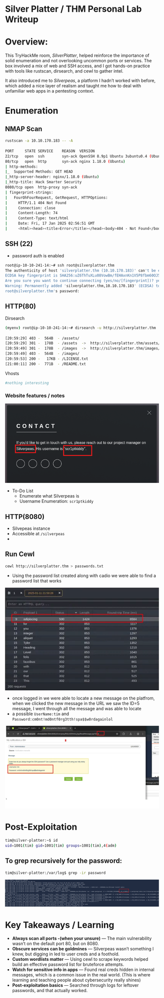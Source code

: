 # Silver Platter / THM Personal Lab Writeup

# Overview:

This TryHackMe room, *SilverPlatter*, helped reinforce the importance of solid enumeration and not overlooking uncommon ports or services. The box involved a mix of web and SSH access, and I got hands-on practice with tools like rustscan, dirsearch, and cewl to gather intel.

It also introduced me to *Silverpeas*, a platform I hadn’t worked with before, which added a nice layer of realism and taught me how to deal with unfamiliar web apps in a pentesting context.

# Enumeration

## NMAP Scan

```bash
rustscan -a 10.10.170.183 -- -A

PORT     STATE SERVICE    REASON  VERSION
22/tcp   open  ssh        syn-ack OpenSSH 8.9p1 Ubuntu 3ubuntu0.4 (Ubuntu Linux; protocol 2.0)
80/tcp   open  http       syn-ack nginx 1.18.0 (Ubuntu)
| http-methods: 
|_  Supported Methods: GET HEAD
|_http-server-header: nginx/1.18.0 (Ubuntu)
|_http-title: Hack Smarter Security
8080/tcp open  http-proxy syn-ack
| fingerprint-strings: 
|   FourOhFourRequest, GetRequest, HTTPOptions: 
|     HTTP/1.1 404 Not Found
|     Connection: close
|     Content-Length: 74
|     Content-Type: text/html
|     Date: Fri, 17 Jan 2025 02:56:51 GMT
|     <html><head><title>Error</title></head><body>404 - Not Found</body></html>

```

## SSH (22)

- password auth is enabled

```bash
root@ip-10-10-241-14:~# ssh root@silverplatter.thm
The authenticity of host 'silverplatter.thm (10.10.170.183)' can't be established.
ECDSA key fingerprint is SHA256:uZ6ThTuXLu08VowBm/fEHAxnKn1V5P8fbm60OJ5HcE8.
Are you sure you want to continue connecting (yes/no/[fingerprint])? yes
Warning: Permanently added 'silverplatter.thm,10.10.170.183' (ECDSA) to the list of known hosts.
root@silverplatter.thm's password:
```

## HTTP(80)

Dirsearch

```bash
(myenv) root@ip-10-10-241-14:~# dirsearch -u http://silverplatter.thm

[20:59:29] 403 -  564B  - /assets/
[20:59:29] 301 -  178B  - /assets  ->  http://silverplatter.thm/assets/
[20:59:49] 301 -  178B  - /images  ->  http://silverplatter.thm/images/
[20:59:49] 403 -  564B  - /images/
[20:59:53] 200 -   17KB - /LICENSE.txt
[21:00:11] 200 -  771B  - /README.txt

```

Vhosts

```bash
#nothing interesting
```

### Website features / notes

![image.png](images/image.png)

- To-Do List
    - Enumerate what Silverpeas is
    - Username Enumeration: `scr1ptkiddy`
    

## HTTP(8080)

- Silvepeas instance
- Accessible at `/silverpeas`
- 

## Run Cewl

```bash
cewl http://silverplatter.thm > passwords.txt

```

- Using the password list created along with cadio we were able to find a password list that works

![image.png](images/image%201.png)

- once logged in we were able to locate a new message on the platfrom, when we clicked the new message in the URL we saw the ID=5 message, I went through all the message and was able to locate
- a possible `UserName:tim` and `Password:cm0nt!md0ntf0rg3tth!spa$$w0rdagainlol`

![(images/image.png)](images/20805e20-7c5e-4ddc-a66b-42ebdfd5ab56.png)

# Post-Exploitation

```bash
tim@silver-platter:~$ id
uid=1001(tim) gid=1001(tim) groups=1001(tim),4(adm)

```

## To grep recursively for the password:

```bash
tim@silver-platter:/var/log$ grep -ir password 

```

![(images/image.png)](images/image%202.png)

# Key Takeaways  / Learning

- **Always scan all ports -(when your unsure)** — The main vulnerability wasn’t on the default port 80, but on 8080.
- **Obscure services can be goldmines** — Silverpeas wasn’t something I knew, but digging in led to user creds and a foothold.
- **Custom wordlists matter** — Using cewl to scrape keywords helped build an effective password list for bruteforce attempts.
- **Watch for sensitive info in apps** — Found real creds hidden in internal messages, which is a common issue in the real world. (This is where learning and teaching people about cybersecurity really shines)
- **Post-exploitation basics** — Searched through logs for leftover passwords, and that actually worked.
